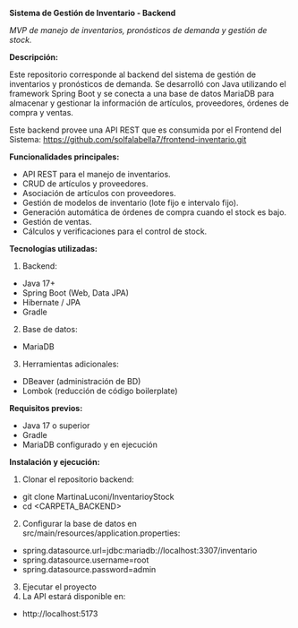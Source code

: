 **Sistema de Gestión de Inventario - Backend**

*MVP de manejo de inventarios, pronósticos de demanda y gestión de stock.*

**Descripción:**

Este repositorio corresponde al backend del sistema de gestión de inventarios y pronósticos de demanda.
Se desarrolló con Java utilizando el framework Spring Boot y se conecta a una base de datos MariaDB para almacenar y gestionar la información de artículos, proveedores, órdenes de compra y ventas.

Este backend provee una API REST que es consumida por el Frontend del Sistema: https://github.com/solfalabella7/frontend-inventario.git

**Funcionalidades principales:**

- API REST para el manejo de inventarios.
- CRUD de artículos y proveedores.
- Asociación de artículos con proveedores.
- Gestión de modelos de inventario (lote fijo e intervalo fijo).
- Generación automática de órdenes de compra cuando el stock es bajo.
- Gestión de ventas.
- Cálculos y verificaciones para el control de stock.


**Tecnologías utilizadas:**

1. Backend:

- Java 17+
- Spring Boot (Web, Data JPA)
- Hibernate / JPA
- Gradle

2. Base de datos:

- MariaDB

3. Herramientas adicionales:

- DBeaver (administración de BD)
- Lombok (reducción de código boilerplate)


**Requisitos previos:**

- Java 17 o superior
- Gradle
- MariaDB configurado y en ejecución


**Instalación y ejecución:**
1. Clonar el repositorio backend:
- git clone MartinaLuconi/InventarioyStock
- cd <CARPETA_BACKEND>
2. Configurar la base de datos en src/main/resources/application.properties:
- spring.datasource.url=jdbc:mariadb://localhost:3307/inventario
- spring.datasource.username=root
- spring.datasource.password=admin
3. Ejecutar el proyecto
4. La API estará disponible en:
- http://localhost:5173
